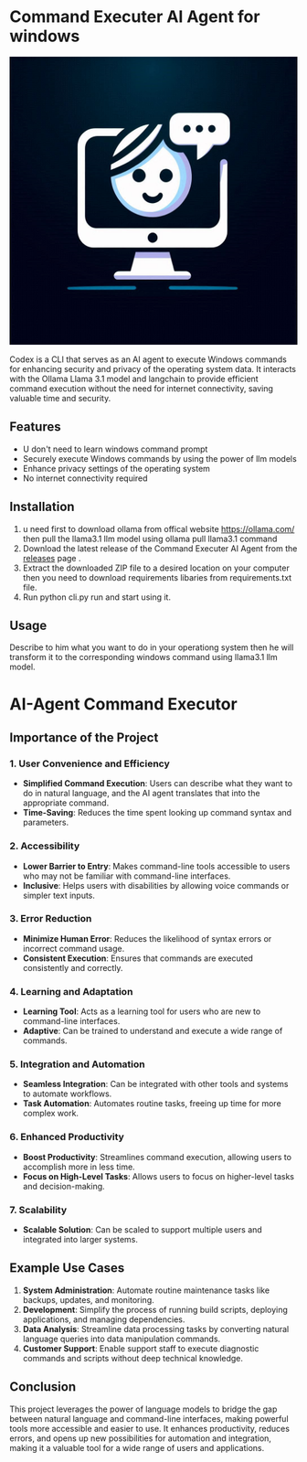 # Command Executer AI Agent for windows 
![Logo](logo.png)

Codex is a CLI that serves as an AI agent to execute Windows commands for enhancing security and privacy of the operating system data. It interacts with the Ollama Llama 3.1 model and langchain to provide efficient command execution without the need for internet connectivity, saving valuable time and security.

## Features
- U don't need to learn windows command prompt  
- Securely execute Windows commands by using the power of llm models 
- Enhance privacy settings of the operating system
- No internet connectivity required


## Installation
1. u need first to download ollama from offical website https://ollama.com/ then pull the llama3.1 llm model using ollama pull llama3.1 command
2. Download the latest release of the Command Executer AI Agent from the [releases](https://github.com/abdallahlakh/codex-agent) page .
3. Extract the downloaded ZIP file to a desired location on your computer then you need to download requirements libaries from requirements.txt file.
4. Run python cli.py run and start using it.

## Usage

Describe to him what you want to do in your operationg system then he will transform it to the corresponding windows command using llama3.1 llm model.



# AI-Agent Command Executor

## Importance of the Project

### 1. User Convenience and Efficiency
- **Simplified Command Execution**: Users can describe what they want to do in natural language, and the AI agent translates that into the appropriate command.
- **Time-Saving**: Reduces the time spent looking up command syntax and parameters.

### 2. Accessibility
- **Lower Barrier to Entry**: Makes command-line tools accessible to users who may not be familiar with command-line interfaces.
- **Inclusive**: Helps users with disabilities by allowing voice commands or simpler text inputs.

### 3. Error Reduction
- **Minimize Human Error**: Reduces the likelihood of syntax errors or incorrect command usage.
- **Consistent Execution**: Ensures that commands are executed consistently and correctly.

### 4. Learning and Adaptation
- **Learning Tool**: Acts as a learning tool for users who are new to command-line interfaces.
- **Adaptive**: Can be trained to understand and execute a wide range of commands.

### 5. Integration and Automation
- **Seamless Integration**: Can be integrated with other tools and systems to automate workflows.
- **Task Automation**: Automates routine tasks, freeing up time for more complex work.

### 6. Enhanced Productivity
- **Boost Productivity**: Streamlines command execution, allowing users to accomplish more in less time.
- **Focus on High-Level Tasks**: Allows users to focus on higher-level tasks and decision-making.

### 7. Scalability
- **Scalable Solution**: Can be scaled to support multiple users and integrated into larger systems.

## Example Use Cases
1. **System Administration**: Automate routine maintenance tasks like backups, updates, and monitoring.
2. **Development**: Simplify the process of running build scripts, deploying applications, and managing dependencies.
3. **Data Analysis**: Streamline data processing tasks by converting natural language queries into data manipulation commands.
4. **Customer Support**: Enable support staff to execute diagnostic commands and scripts without deep technical knowledge.

## Conclusion
This project leverages the power of language models to bridge the gap between natural language and command-line interfaces, making powerful tools more accessible and easier to use. It enhances productivity, reduces errors, and opens up new possibilities for automation and integration, making it a valuable tool for a wide range of users and applications.

